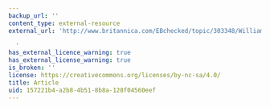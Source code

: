 ```yaml
---
backup_url: ''
content_type: external-resource
external_url: 'http://www.britannica.com/EBchecked/topic/303348/William-Stanley-Jevons

  '
has_external_licence_warning: true
has_external_license_warning: true
is_broken: ''
license: https://creativecommons.org/licenses/by-nc-sa/4.0/
title: Article
uid: 157221b4-a2b8-4b51-8b8a-128f04560eef
---
```

